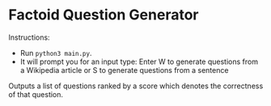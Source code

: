 # Factoid Question Generator

Instructions:
- Run `python3 main.py`.
- It will prompt you for an input type: Enter W to generate questions from a Wikipedia article or S to generate questions from a sentence

Outputs a list of questions ranked by a score which denotes the correctness of that question.